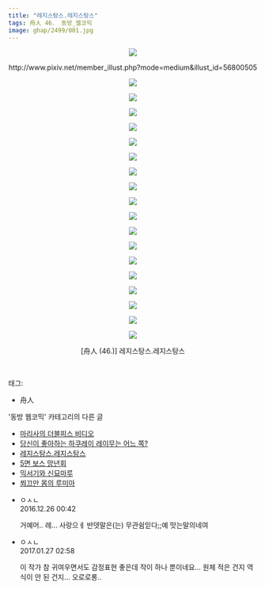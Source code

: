 ```yaml
---
title: "레지스탕스.레지스탕스"
tags: 舟人 46． 동방_웹코믹
image: ghap/2499/001.jpg
---
```

<div class="article">
<p style="text-align: center; clear: none; float: none;"><img src="{{ site.nasurl }}/ghap/2499/001.jpg"/></p>
<p style="text-align: center; clear: none; float: none;">http://www.pixiv.net/member_illust.php?mode=medium&amp;illust_id=56800505</p>
<p style="text-align: center; clear: none; float: none;"><img src="{{ site.nasurl }}/ghap/2499/002.jpg"/></p>
<p style="text-align: center; clear: none; float: none;"><img src="{{ site.nasurl }}/ghap/2499/003.jpg"/></p>
<p style="text-align: center; clear: none; float: none;"><img src="{{ site.nasurl }}/ghap/2499/004.jpg"/></p>
<p style="text-align: center; clear: none; float: none;"><img src="{{ site.nasurl }}/ghap/2499/005.jpg"/></p>
<p style="text-align: center; clear: none; float: none;"><img src="{{ site.nasurl }}/ghap/2499/006.jpg"/></p>
<p style="text-align: center; clear: none; float: none;"><img src="{{ site.nasurl }}/ghap/2499/007.jpg"/></p>
<p style="text-align: center; clear: none; float: none;"><img src="{{ site.nasurl }}/ghap/2499/008.jpg"/></p>
<p style="text-align: center; clear: none; float: none;"><img src="{{ site.nasurl }}/ghap/2499/009.jpg"/></p>
<p style="text-align: center; clear: none; float: none;"><img src="{{ site.nasurl }}/ghap/2499/010.jpg"/></p>
<p style="text-align: center; clear: none; float: none;"><img src="{{ site.nasurl }}/ghap/2499/011.jpg"/></p>
<p style="text-align: center; clear: none; float: none;"><img src="{{ site.nasurl }}/ghap/2499/012.jpg"/></p>
<p style="text-align: center; clear: none; float: none;"><img src="{{ site.nasurl }}/ghap/2499/013.jpg"/></p>
<p style="text-align: center; clear: none; float: none;"><img src="{{ site.nasurl }}/ghap/2499/014.jpg"/></p>
<p style="text-align: center; clear: none; float: none;"><img src="{{ site.nasurl }}/ghap/2499/015.jpg"/></p>
<p style="text-align: center; clear: none; float: none;"><img src="{{ site.nasurl }}/ghap/2499/016.jpg"/></p>
<p style="text-align: center; clear: none; float: none;"><img src="{{ site.nasurl }}/ghap/2499/017.jpg"/></p>
<p style="text-align: center; clear: none; float: none;"><img src="{{ site.nasurl }}/ghap/2499/018.jpg"/></p>
<p style="text-align: center; clear: none; float: none;"><img src="{{ site.nasurl }}/ghap/2499/019.jpg"/></p>
<p style="text-align: center; clear: none; float: none;">[舟人 (46.)] 레지스탕스.레지스탕스</p>
<p><br/></p>
</div><div class="tagTrail">
<p>태그: </p>
<ul>
<li>舟人</li>
</ul>
</div><div class="another">
<p>'동방 웹코믹' 카테고리의 다른 글</p>
<ul>
<li><a href="/2016-10-09-ghap_2510">마리사의 더블피스 비디오</a></li>
<li><a href="/2016-10-08-ghap_2502">당신이 좋아하는 하쿠레이 레이무는 어느 쪽?</a></li>
<li><a href="/2016-10-08-ghap_2499">레지스탕스.레지스탕스</a></li>
<li><a href="/2016-10-07-ghap_2493">5면 보스 망년회</a></li>
<li><a href="/2016-10-07-ghap_2486">믹서기와 신묘마루</a></li>
<li><a href="/2016-10-06-ghap_2472">쬐끄만 몸의 루미아</a></li>
</ul>
</div><div class="cb_module cb_fluid">
<div class="cb_wrt cb_profile">
<div class="comment">
<ul>
<li class="cb_thumb_off" id="comment14877041">
<div class="cb_comment_area">
<div class="cb_info_area">
<div class="cb_section">
<span class="cb_nick_name">ㅇㅅㄴ</span>
</div>
<div class="cb_section">
<span class="cb_date">2016.12.26 00:42 </span>
</div>
</div>
<div class="cb_dsc_comment">
<p class="cb_dsc">
											거예머.. 례... 사랑으ㅔ 반뎃말은(는) 무관쉼읻다;;예 맛는말의네여
										</p>
</div>
</div></li>
<li class="cb_thumb_off" id="comment14901271">
<div class="cb_comment_area">
<div class="cb_info_area">
<div class="cb_section">
<span class="cb_nick_name">ㅇㅅㄴ</span>
</div>
<div class="cb_section">
<span class="cb_date">2017.01.27 02:58 </span>
</div>
</div>
<div class="cb_dsc_comment">
<p class="cb_dsc">
											이 작가 참 귀여우면서도 감정표현 좋은데 작이 하나 뿐이네요... 원체 적은 건지 역식이 안 된 건지... 오로로롱..
										</p>
</div>
</div></li>
</ul>
</div>
</div><!-- commentList close -->
</div>